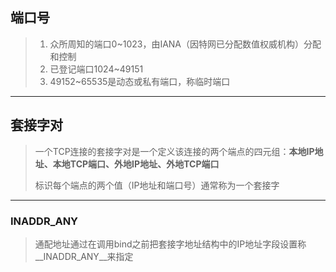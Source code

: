 ## 端口号
> 1. 众所周知的端口0~1023，由IANA（因特网已分配数值权威机构）分配和控制
> 2. 已登记端口1024~49151
> 3. 49152~65535是动态或私有端口，称临时端口

------

## 套接字对

> 一个TCP连接的套接字对是一个定义该连接的两个端点的四元组：**本地IP地址、本地TCP端口、外地IP地址、外地TCP端口**
>
> 标识每个端点的两个值（IP地址和端口号）通常称为一个套接字

---------------

### INADDR_ANY

> 通配地址通过在调用bind之前把套接字地址结构中的IP地址字段设置称__INADDR_ANY__来指定

